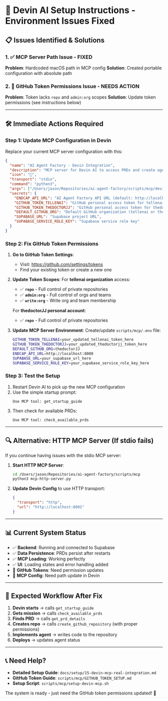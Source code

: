 # 🚀 Devin AI Setup Instructions - Environment Issues Fixed

## 📋 **Issues Identified & Solutions**

### 1. ✅ **MCP Server Path Issue - FIXED**
**Problem**: Hardcoded macOS path in MCP config
**Solution**: Created portable configuration with absolute path

### 2. 🔧 **GitHub Token Permissions Issue - NEEDS ACTION**
**Problem**: Token lacks `repo` and `admin:org` scopes
**Solution**: Update token permissions (see instructions below)

---

## 🛠️ **Immediate Actions Required**

### **Step 1: Update MCP Configuration in Devin**
Replace your current MCP server configuration with this:

```json
{
  "name": "AI Agent Factory - Devin Integration",
  "description": "MCP server for Devin AI to access PRDs and create agents in the AI Agent Factory platform",
  "icon": "🤖",
  "transport": "stdio",
  "command": "python3",
  "args": ["/Users/jason/Repositories/ai-agent-factory/scripts/mcp/devin-mcp-server.py"],
  "secrets": {
    "ENDCAP_API_URL": "AI Agent Factory API URL (default: http://localhost:8000)",
    "GITHUB_TOKEN_TELLENAI": "GitHub personal access token for tellenai organization",
    "GITHUB_TOKEN_THEDOCTORJJ": "GitHub personal access token for thedoctorJJ organization", 
    "DEFAULT_GITHUB_ORG": "Default GitHub organization (tellenai or thedoctorJJ)",
    "SUPABASE_URL": "Supabase project URL",
    "SUPABASE_SERVICE_ROLE_KEY": "Supabase service role key"
  }
}
```

### **Step 2: Fix GitHub Token Permissions**

1. **Go to GitHub Token Settings**:
   - Visit: https://github.com/settings/tokens
   - Find your existing token or create a new one

2. **Update Token Scopes**:
   For **tellenai organization** access:
   - ✅ **`repo`** - Full control of private repositories
   - ✅ **`admin:org`** - Full control of orgs and teams
   - ✅ **`write:org`** - Write org and team membership

   For **thedoctorJJ personal account**:
   - ✅ **`repo`** - Full control of private repositories

3. **Update MCP Server Environment**:
   Create/update `scripts/mcp/.env` file:
   ```bash
   GITHUB_TOKEN_TELLENAI=your_updated_tellenai_token_here
   GITHUB_TOKEN_THEDOCTORJJ=your_updated_thedoctorjj_token_here
   DEFAULT_GITHUB_ORG=thedoctorJJ
   ENDCAP_API_URL=http://localhost:8000
   SUPABASE_URL=your_supabase_url_here
   SUPABASE_SERVICE_ROLE_KEY=your_supabase_service_role_key_here
   ```

### **Step 3: Test the Setup**
1. Restart Devin AI to pick up the new MCP configuration
2. Use the simple startup prompt:
   ```
   Use MCP tool: get_startup_guide
   ```
3. Then check for available PRDs:
   ```
   Use MCP tool: check_available_prds
   ```

---

## 🔍 **Alternative: HTTP MCP Server (If stdio fails)**

If you continue having issues with the stdio MCP server:

1. **Start HTTP MCP Server**:
   ```bash
   cd /Users/jason/Repositories/ai-agent-factory/scripts/mcp
   python3 mcp-http-server.py
   ```

2. **Update Devin Config** to use HTTP transport:
   ```json
   {
     "transport": "http",
     "url": "http://localhost:8001"
   }
   ```

---

## 📊 **Current System Status**

- ✅ **Backend**: Running and connected to Supabase
- ✅ **Data Persistence**: PRDs persist after restarts
- ✅ **MCP Loading**: Working perfectly
- ✅ **UI**: Loading states and error handling added
- 🔧 **GitHub Tokens**: Need permission updates
- 🔧 **MCP Config**: Need path update in Devin

---

## 🎯 **Expected Workflow After Fix**

1. **Devin starts** → calls `get_startup_guide`
2. **Gets mission** → calls `check_available_prds`
3. **Finds PRD** → calls `get_prd_details`
4. **Creates repo** → calls `create_github_repository` (with proper permissions)
5. **Implements agent** → writes code to the repository
6. **Deploys** → updates agent status

---

## 📞 **Need Help?**

- **Detailed Setup Guide**: `docs/setup/15-devin-mcp-real-integration.md`
- **GitHub Token Guide**: `scripts/mcp/GITHUB_TOKEN_SETUP.md`
- **Setup Script**: `scripts/mcp/setup-devin-mcp.sh`

The system is ready - just need the GitHub token permissions updated! 🚀
